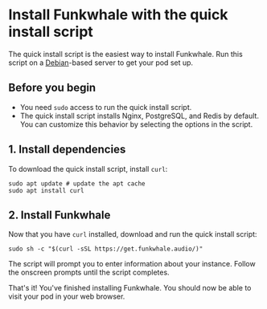 # Install Funkwhale with the quick install script

The quick install script is the easiest way to install Funkwhale. Run this script on a [Debian](https://debian.org)-based server to get your pod set up.

## Before you begin

- You need `sudo` access to run the quick install script.
- The quick install script installs Nginx, PostgreSQL, and Redis by default. You can customize this behavior by selecting the options in the script.

## 1. Install dependencies

To download the quick install script, install `curl`:

```{code} bash
sudo apt update # update the apt cache
sudo apt install curl
```

## 2. Install Funkwhale

Now that you have `curl` installed, download and run the quick install script:

```{code} bash
sudo sh -c "$(curl -sSL https://get.funkwhale.audio/)"
```

The script will prompt you to enter information about your instance. Follow the onscreen prompts until the script completes.

That's it! You've finished installing Funkwhale. You should now be able to visit your pod in your web browser.
